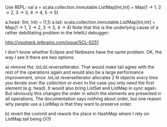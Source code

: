 Use REPL:
val a = scala.collection.immutable.ListMap[Int,Int] = Map(1 -> 1, 2 -> 2, 3 -> 3, 4 -> 4, 5 -> 5)

a.head: (Int, Int) = (1,1)
a.tail: scala.collection.immutable.ListMap[Int,Int] = Map(1 -> 1, 2 -> 2, 3 -> 3, 4 -> 4)
Note that this is the underlying cause of a rather debilitating problem in the IntelliJ debugger:

http://youtrack.jetbrains.com/issue/SCL-6251

I don't know whether Eclipse and Netbeans have the same problem.
OK, the way I see it there are two options: 

a) remove the .toList.reverseIterator. That would make tail agree with the rest of the operations again and would also be a large performance improvement, since .toList.reverseIterator allocates 2 N objects *every time you iterate over the collection* or even in the case you only need the first element (e.g. head). It would also bring ListSet and ListMap in sync again. But obviously this changes the order in which the elements are presented in all operations. The documentation says nothing about order, but one reason why people use a ListMap is that they want to preserve order. 

b) revert the commit and rework the place in HashMap where I rely on ListMap.tail being O(1)
